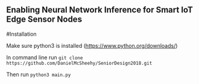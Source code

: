 ## Enabling Neural Network Inference for Smart IoT Edge Sensor Nodes

#Installation

Make sure python3 is installed (https://www.python.org/downloads/)

In command line run `git clone https://github.com/DanielMcSheehy/SeniorDesign2018.git`

Then run `python3 main.py`